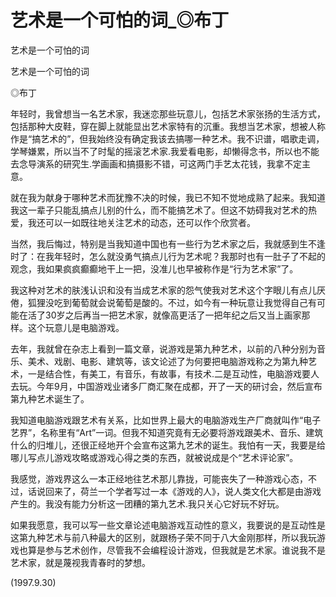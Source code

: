 # 艺术是一个可怕的词_◎布丁

艺术是一个可怕的词

艺术是一个可怕的词

◎布丁

年轻时，我曾想当一名艺术家，我迷恋那些玩意儿，包括艺术家张扬的生活方式，包括那种大皮鞋，穿在脚上就能显出艺术家特有的沉重。我想当艺术家，想被人称作是“搞艺术的”，但我始终没有确定我该去搞哪一种艺术。我不识谱，唱歌走调，学琴嫌累，所以当不了时髦的摇滚艺术家.我爱看电影，却懒得念书，所以也不能去念导演系的研究生.学画画和搞摄影不错，可这两门手艺太花钱，我拿不定主意。

就在我为献身于哪种艺术而犹豫不决的时候，我已不知不觉地成熟了起来。我知道我这一辈子只能乱搞点儿别的什么，而不能搞艺术了。但这不妨碍我对艺术的热爱，我还可以一如既往地关注艺术的动态，还可以作个欣赏者。

当然，我后悔过，特别是当我知道中国也有一些行为艺术家之后，我就感到生不逢时了：在我年轻时，怎么就没勇气搞点儿行为艺术呢？我那时也有一肚子了不起的观念，我如果疯疯癫癫地干上一把，没准儿也早被称作是“行为艺术家”了。

我这种对艺术的肤浅认识和没有当成艺术家的怨气使我对艺术这个字眼儿有点儿厌倦，狐狸没吃到葡萄就会说葡萄是酸的。不过，如今有一种玩意让我觉得自己有可能在活了30岁之后再当一把艺术家，就像高更活了一把年纪之后又当上画家那样。这个玩意儿是电脑游戏。

去年，我就曾在杂志上看到一篇文章，说游戏是第九种艺术，以前的八种分别为音乐、美术、戏剧、电影、建筑等，该文论述了为何要把电脑游戏称之为第九种艺术，一是结合性，有美工，有音乐，有故事，有技术.二是互动性，电脑游戏要人去玩。今年9月，中国游戏业诸多厂商汇聚在成都，开了一天的研讨会，然后宣布第九种艺术诞生了。

我知道电脑游戏跟艺术有关系，比如世界上最大的电脑游戏生产厂商就叫作“电子艺界”，名称里有“Art”一词。但我不知道究竟有无必要将游戏跟美术、音乐、建筑什么的归堆儿，还很正经地开个会宣布这第九艺术的诞生。我怕有一天，我要是给哪儿写点儿游戏攻略或游戏心得之类的东西，就被说成是个“艺术评论家”。

我感觉，游戏界这么一本正经地往艺术那儿靠拢，可能丧失了一种游戏心态，不过，话说回来了，荷兰一个学者写过一本《游戏的人》，说人类文化大都是由游戏产生的。我没有能力分析这一团糟的第九艺术.我只关心它好玩不好玩。

如果我愿意，我可以写一些文章论述电脑游戏互动性的意义，我要说的是互动性是这第九种艺术与前八种最大的区别，就跟杨子荣不同于八大金刚那样，所以我玩游戏也算是参与艺术创作，尽管我不会编程设计游戏，但我就是艺术家。谁说我不是艺术家，就是蔑视我青春时的梦想。

(1997.9.30)